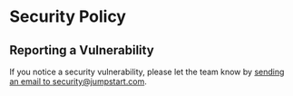 # Security Policy

## Reporting a Vulnerability

If you notice a security vulnerability, please let the team know by [sending an email to security@jumpstart.com](mailto:security@jumpstart.com).
